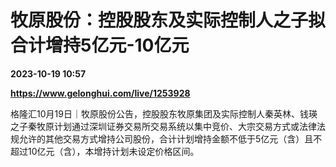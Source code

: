 # 牧原股份：控股股东及实际控制人之子拟合计增持5亿元-10亿元

**2023-10-19 10:57**

**https://www.gelonghui.com/live/1253928**

格隆汇10月19日｜牧原股份公告，控股股东牧原集团及实际控制人秦英林、钱瑛之子秦牧原计划通过深圳证券交易所交易系统以集中竞价、大宗交易方式或法律法规允许的其他交易方式增持公司股份，合计计划增持金额不低于5亿元（含）且不超过10亿元（含），本增持计划未设定价格区间。